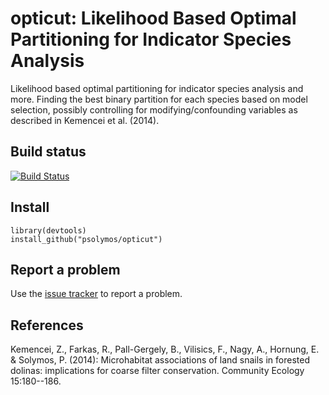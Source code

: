 # opticut: Likelihood Based Optimal Partitioning for Indicator Species Analysis

Likelihood based optimal partitioning for indicator species analysis and more.
Finding the best binary partition for each species based on
model selection, possibly controlling for modifying/confounding
variables as described in Kemencei et al. (2014).

## Build status

[![Build Status](https://travis-ci.org/psolymos/opticut.svg?branch=master)](https://travis-ci.org/psolymos/opticut)

## Install

```
library(devtools)
install_github("psolymos/opticut")
```

## Report a problem

Use the [issue tracker](https://github.com/psolymos/opticut/issues)
to report a problem.

## References

Kemencei, Z., Farkas, R., Pall-Gergely, B., Vilisics, F., Nagy, A., Hornung, 
E. & Solymos, P. (2014): Microhabitat associations of land snails in 
forested dolinas: implications for coarse filter conservation. 
Community Ecology 15:180--186.
